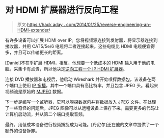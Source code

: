 # 对 HDMI 扩展器进行反向工程

> 原文:[https://hack aday . com/2014/01/25/reverse-engineering-an-HDMI-extender/](https://hackaday.com/2014/01/25/reverse-engineering-an-hdmi-extender/)

有许多设备可以扩展 HDMI over IP。您将视频源连接到发射器，将显示器连接到接收器，并用 CAT5/5e/6 电缆将二者连接起来。这些电缆比 HDMI 电缆便宜得多，并且可以传输更长的距离。

[Daniel]不在乎扩展 HDMI，相反，他想要一个低成本的 HDMI 输入用于他的电脑。采集卡有点贵，所以他决定[逆向工程一个 IP HDMI 扩展器](http://danman.eu/blog/?p=110)。

连接 DVD 播放器和电视后，他启动 Wireshark 并开始嗅探数据包。该设备在两个端口上使用 [IP 多播](http://en.wikipedia.org/wiki/IP_multicast)。其中一个端口具有高比特率，并且包含 JPEG 头。看起来视频流是原始的 [MJPEG](http://en.wikipedia.org/wiki/Motion_JPEG) 数据。

下一步是编写一个监听器，它可以嗅探数据包并将数据放入 JPEG 文件。在处理了一些奇怪的问题后，JPEG 图像可以从远程设备上保存下来。需要更多的代码让计算机启动流，并从第二个端口提取音频。

最终，用低成本设备进行视频捕捉成为可能。[丹尼尔]还在他的文章中提供了一个额外的设备拆卸。